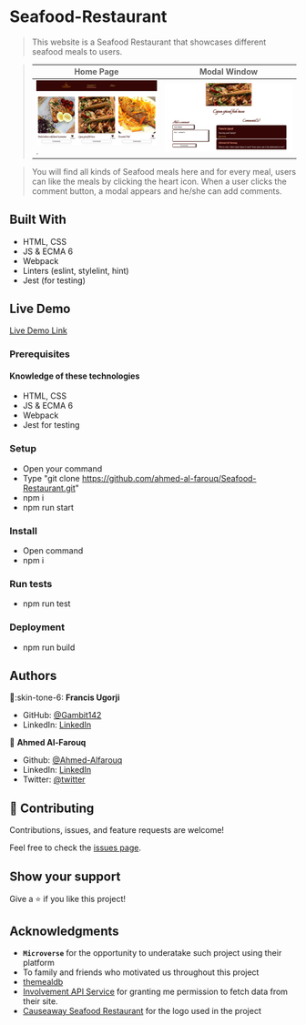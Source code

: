 # Seafood-Restaurant

> This website is a Seafood Restaurant that showcases different seafood meals to users.

> |Home Page       |Modal Window|
> |--------------|--------------|
> |![screenshot](./src/imgs/screenshot-full-page.png).|![screenshot2](./src/imgs/pop-up.png)| 

> You will find all kinds of Seafood meals here and for every meal, users can like the meals by clicking the heart icon. When a user clicks the comment button, a modal appears and he/she can add comments.

## Built With

- HTML, CSS
- JS & ECMA 6
- Webpack
- Linters (eslint, stylelint, hint)
- Jest (for testing)

## Live Demo

[Live Demo Link](https://ahmed-al-farouq.github.io/Seafood-Restaurant/)


### Prerequisites
  #### Knowledge of these technologies
  * HTML, CSS
  * JS & ECMA 6
  * Webpack
  * Jest for testing
### Setup
  * Open your command
  * Type "git clone https://github.com/ahmed-al-farouq/Seafood-Restaurant.git"
  * npm i
  * npm run start
### Install
  * Open command
  * npm i
### Run tests
  * npm run test

### Deployment
  * npm run build

## Authors

:man::skin-tone-6: **Francis Ugorji**

- GitHub: [@Gambit142](https://github.com/Gambit142)
- LinkedIn: [LinkedIn](https://www.linkedin.com/in/francis-ugorji-a567b7168/)

:bearded_person: **Ahmed Al-Farouq**
  - Github: [@Ahmed-Alfarouq](https://github.com/ahmed-al-farouq)
  - LinkedIn: [LinkedIn](https://www.linkedin.com/in/ahmed-al-farouq/)
  - Twitter: [@twitter](https://twitter.com/ahmed_al_farouq)

## 🤝 Contributing

Contributions, issues, and feature requests are welcome!

Feel free to check the [issues page](../../issues/).

## Show your support

Give a ⭐️ if you like this project!

## Acknowledgments

- **``Microverse``** for the opportunity to underatake such project using their platform
- To family and friends who motivated us throughout this project
- [themealdb](https://themealdb.com/api/json/v1/1/filter.php?c=Seefood)
- [Involvement API Service](https://www.notion.so/microverse/Involvement-API-869e60b5ad104603aa6db59e08150270) for granting me permission to fetch data from their site.
- [Causeaway Seafood Restaurant](https://causewayrestaurant.ph/) for the logo used in the project


